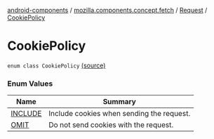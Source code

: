 [android-components](../../../index.md) / [mozilla.components.concept.fetch](../../index.md) / [Request](../index.md) / [CookiePolicy](./index.md)

# CookiePolicy

`enum class CookiePolicy` [(source)](https://github.com/mozilla-mobile/android-components/blob/master/components/concept/fetch/src/main/java/mozilla/components/concept/fetch/Request.kt#L115)

### Enum Values

| Name | Summary |
|---|---|
| [INCLUDE](-i-n-c-l-u-d-e.md) | Include cookies when sending the request. |
| [OMIT](-o-m-i-t.md) | Do not send cookies with the request. |

